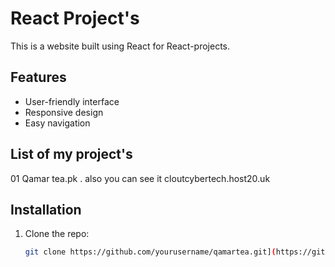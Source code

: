 # React Project's

This is a website built using React for React-projects.

## Features
- User-friendly interface
- Responsive design
- Easy navigation

## List of my project's
01  Qamar tea.pk .  also you can see it <link>cloutcybertech.host20.uk

## Installation
1. Clone the repo:
   ```bash
   git clone https://github.com/yourusername/qamartea.git](https://github.com/Junaid12337012/React_Project.git
